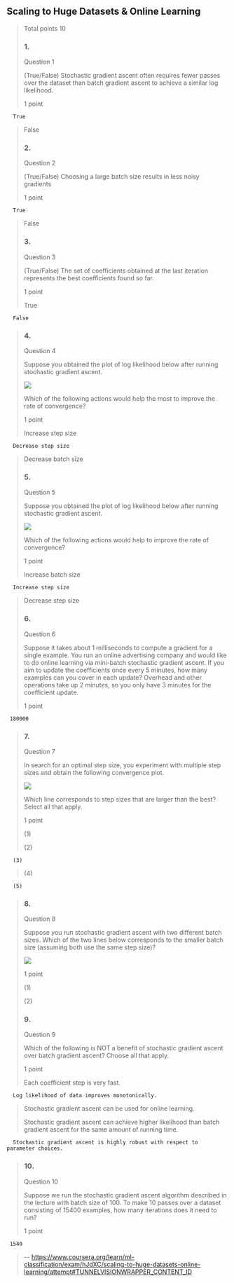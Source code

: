 ## Scaling to Huge Datasets & Online Learning
> 
> Total points 10
> 
> ### 1.
> 
> Question 1
> 
> (True/False) Stochastic gradient ascent often requires fewer passes over the dataset than batch gradient ascent to achieve a similar log likelihood.
> 
> 1 point
> 
      True 
> 
>  False 
> 
> ### 2.
> 
> Question 2
> 
> (True/False) Choosing a large batch size results in less noisy gradients
> 
> 1 point
> 

      True 
> 
>  False 
> 
> ### 3.
> 
> Question 3
> 
> (True/False) The set of coefficients obtained at the last iteration represents the best coefficients found so far.
> 
> 1 point
> 
>  True 
> 

      False 
> 
> ### 4.
> 
> Question 4
> 
> Suppose you obtained the plot of log likelihood below after running stochastic gradient ascent.
> 
> ![](https://d3c33hcgiwev3.cloudfront.net/imageAssetProxy.v1/VyRs8uBtEeWBDQ73-3lhaw_70d1c456f3deba4ffa876e53e041cf7a_Capture.PNG?expiry=1656374400000&hmac=I7N9H6giKeQsgQbf0accdgOHlWoMGGyA74TdpPL1Ypg)
> 
> Which of the following actions would help the most to improve the rate of convergence?
> 
> 1 point
> 
>  Increase step size 
> 

      Decrease step size 
> 
>  Decrease batch size 
> 
> ### 5.
> 
> Question 5
> 
> Suppose you obtained the plot of log likelihood below after running stochastic gradient ascent.
> 
> ![](https://d3c33hcgiwev3.cloudfront.net/imageAssetProxy.v1/Ym5JpOBtEeWBDQ73-3lhaw_8f2bb6e530dc2b481646181bf6e72a80_Capture2.PNG?expiry=1656374400000&hmac=EYvgKJ06gVV08SD6ar20lWLnklDjpPcnZz-_OfOK-P0)
> 
> Which of the following actions would help to improve the rate of convergence?
> 
> 1 point
> 
>  Increase batch size 
> 

      Increase step size 
> 
>  Decrease step size 
> 
> ### 6.
> 
> Question 6
> 
> Suppose it takes about 1 milliseconds to compute a gradient for a single example. You run an online advertising company and would like to do online learning via mini-batch stochastic gradient ascent. If you aim to update the coefficients once every 5 minutes, how many examples can you cover in each update? Overhead and other operations take up 2 minutes, so you only have 3 minutes for the coefficient update.
> 
> 1 point
> 

     180000
> 
> ### 7.
> 
> Question 7
> 
> In search for an optimal step size, you experiment with multiple step sizes and obtain the following convergence plot.
> 
> ![](https://d3c33hcgiwev3.cloudfront.net/imageAssetProxy.v1/bS2ZaOBtEeWufRJaRfO1AQ_8d67c76c9a6715f27ebc78fb8df13c0a_Capture3.PNG?expiry=1656374400000&hmac=LzDxFzQHY9lbd_umhh9OBz0h3EEOzoC_H3s9gPkrPvY)
> 
> Which line corresponds to step sizes that are larger than the best? Select all that apply.
> 
> 1 point
> 
>  (1) 
> 
>  (2) 
> 

      (3) 
> 
>  (4) 
> 

      (5) 
> 
> ### 8.
> 
> Question 8
> 
> Suppose you run stochastic gradient ascent with two different batch sizes. Which of the two lines below corresponds to the smaller batch size (assuming both use the same step size)?
> 
> ![](https://d3c33hcgiwev3.cloudfront.net/imageAssetProxy.v1/oj-RfOBtEeWOVQ68c1xy2w_6f018b2d10620f6857e5580f40c7eeb5_Capture4.PNG?expiry=1656374400000&hmac=iTYgYJuzfCg9iqYFwIU9PGuz5ZgTMymykyDwTBQso-c)
> 
> 1 point
> 
>  (1) 
> 
>  (2) 
> 
> ### 9.
> 
> Question 9
> 
> Which of the following is NOT a benefit of stochastic gradient ascent over batch gradient ascent? Choose all that apply.
> 
> 1 point
> 
>  Each coefficient step is very fast. 
> 

      Log likelihood of data improves monotonically. 
> 
>  Stochastic gradient ascent can be used for online learning. 
> 
>  Stochastic gradient ascent can achieve higher likelihood than batch gradient ascent for the same amount of running time. 
> 

      Stochastic gradient ascent is highly robust with respect to parameter choices. 
> 
> ### 10.
> 
> Question 10
> 
> Suppose we run the stochastic gradient ascent algorithm described in the lecture with batch size of 100\. To make 10 passes over a dataset consisting of 15400 examples, how many iterations does it need to run?
> 
> 1 point
> 

     1540
>
> -- https://www.coursera.org/learn/ml-classification/exam/hJdXC/scaling-to-huge-datasets-online-learning/attempt#TUNNELVISIONWRAPPER_CONTENT_ID
